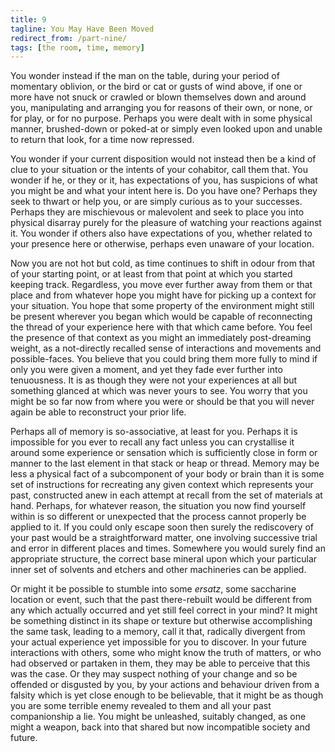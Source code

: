 ```yaml
---
title: 9
tagline: You May Have Been Moved
redirect_from: /part-nine/
tags: [the room, time, memory]
---
```


You wonder instead if the man on the table, during your period of momentary oblivion, or the bird or cat or gusts of wind above, if one or more have not snuck or crawled or blown themselves down and around you, manipulating and arranging you for reasons of their own, or none, or for play, or for no purpose.  Perhaps you were dealt with in some physical manner, brushed-down or poked-at or simply even looked upon and unable to return that look, for a time now repressed.

You wonder if your current disposition would not instead then be a kind of clue to your situation or the intents of your cohabitor, call them that. You wonder if he, or they or it, has expectations of you, has suspicions of what you might be and what your intent here is.  Do you have one?  Perhaps they seek to thwart or help you, or are simply curious as to your successes.  Perhaps they are mischievous or malevolent and seek to place you into physical disarray purely for the pleasure of watching your reactions against it. You wonder if others also have expectations of you, whether related to your presence here or otherwise, perhaps even unaware of your location. 

Now you are not hot but cold, as time continues to shift in odour from that of your starting point, or at least from that point at which you started keeping track. Regardless, you move ever further away from them or that place and from whatever hope you might have for picking up a context for your situation. You hope that some property of the environment might still be present wherever you began which would be capable of reconnecting the thread of your experience here with that which came before. You feel the presence of that context as you might an immediately post-dreaming weight, as a not-directly recalled sense of interactions and movements and possible-faces. You believe that you could bring them more fully to mind if only you were given a moment, and yet they fade ever further into tenuousness. It is as though they were not your experiences at all but something glanced at which was never yours to see. You worry that you might be so far now from where you were or should be that you will never again be able to reconstruct your prior life.

Perhaps all of memory is so-associative, at least for you. Perhaps it is impossible for you ever to recall any fact unless you can crystallise it around some experience or sensation which is sufficiently close in form or manner to the last element in that stack or heap or thread. Memory may be less a physical fact of a subcomponent of your body or brain than it is some set of instructions for recreating any given context which represents your past, constructed anew in each attempt at recall from the set of materials at hand.  Perhaps, for whatever reason, the situation you now find yourself within is so different or unexpected that the process cannot properly be applied to it.  If you could only escape soon then surely the rediscovery of your past would be a straightforward matter, one involving successive trial and error in different places and times. Somewhere you would surely find an appropriate structure, the correct base mineral upon which your particular inner set of solvents and etchers and other machineries can be applied.

Or might it be possible to stumble into some _ersatz_, some saccharine location or event, such that the past there-rebuilt would be different from any which actually occurred and yet still feel correct in your mind? It might be something distinct in its shape or texture but otherwise accomplishing the same task, leading to a memory, call it that, radically divergent from your actual experience yet impossible for you to discover.  In your future interactions with others, some who might know the truth of matters, or who had observed or partaken in them, they may be able to perceive that this was the case. Or they may suspect nothing of your change and so be offended or disgusted by you, by your actions and behaviour driven from a falsity which is yet close enough to be believable, that it might be as though you are some terrible enemy revealed to them and all your past companionship a lie. You might be unleashed, suitably changed, as one might a weapon, back into that shared but now incompatible society and future.
